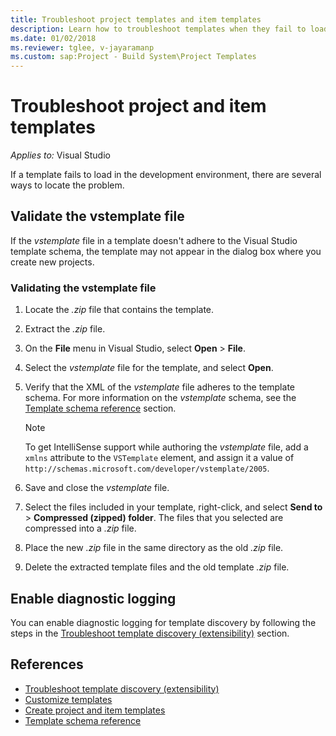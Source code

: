 ```yaml
---
title: Troubleshoot project templates and item templates
description: Learn how to troubleshoot templates when they fail to load in the development environment.
ms.date: 01/02/2018
ms.reviewer: tglee, v-jayaramanp
ms.custom: sap:Project - Build System\Project Templates
---
```


# Troubleshoot project and item templates

_Applies to:_&nbsp;Visual Studio

If a template fails to load in the development environment, there are several ways to locate the problem.

## Validate the vstemplate file

If the _vstemplate_ file in a template doesn't adhere to the Visual Studio template schema, the template may not appear in the dialog box where you create new projects.

### Validating the vstemplate file

1. Locate the _.zip_ file that contains the template.
1. Extract the _.zip_ file.
1. On the **File** menu in Visual Studio, select **Open** > **File**.
1. Select the _vstemplate_ file for the template, and select **Open**.
1. Verify that the XML of the _vstemplate_ file adheres to the template schema.
   For more information on the _vstemplate_ schema, see the [Template schema reference](/visualstudio/extensibility/visual-studio-template-schema-reference) section.

    > [!NOTE]
    > To get IntelliSense support while authoring the _vstemplate_ file, add a `xmlns` attribute to the `VSTemplate` element, and assign it a value of `http://schemas.microsoft.com/developer/vstemplate/2005`.

1. Save and close the _vstemplate_ file.
1. Select the files included in your template, right-click, and select **Send to** > **Compressed (zipped) folder**. The files that you selected are compressed into a _.zip_ file.
1. Place the new _.zip_ file in the same directory as the old _.zip_ file.
1. Delete the extracted template files and the old template _.zip_ file.

## Enable diagnostic logging

You can enable diagnostic logging for template discovery by following the steps in the [Troubleshoot template discovery (extensibility)](/visualstudio/extensibility/troubleshooting-template-discovery) section.

## References

- [Troubleshoot template discovery (extensibility)](/visualstudio/extensibility/troubleshooting-template-discovery)
- [Customize templates](/visualstudio/ide/customizing-project-and-item-templates)
- [Create project and item templates](/visualstudio/ide/creating-project-and-item-templates)
- [Template schema reference](/visualstudio/extensibility/visual-studio-template-schema-reference)
